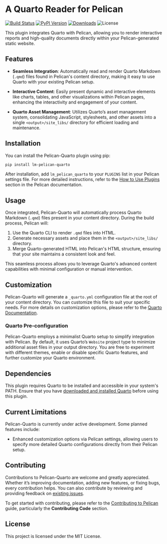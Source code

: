 # A Quarto Reader for Pelican

[![Build Status](https://img.shields.io/github/actions/workflow/status/lmuenter/pelican-quarto/main.yml?branch=main)](https://github.com/lmuenter/pelican-quarto/actions)
[![PyPI Version](https://img.shields.io/pypi/v/lm-pelican-quarto)](https://pypi.org/project/lm-pelican-quarto/)
[![Downloads](https://img.shields.io/pypi/dm/lm-pelican-quarto)](https://pypi.org/project/lm-pelican-quarto/)
![License](https://img.shields.io/pypi/l/lm-pelican-quarto?color=blue)

This plugin integrates Quarto with Pelican, allowing you to render interactive reports and high-quality documents directly within your Pelican-generated static website.

## Features

- **Seamless Integration**: Automatically read and render Quarto Markdown (`.qmd`) files found in Pelican's content directory, making it easy to use Quarto with your existing Pelican setup.

- **Interactive Content**: Easily present dynamic and interactive elements like charts, tables, and other visualizations within Pelican pages, enhancing the interactivity and engagement of your content.

- **Quarto Asset Management**: Utilizes Quarto’s asset management system, consolidating JavaScript, stylesheets, and other assets into a single `<output>/site_libs/` directory for efficient loading and maintenance.

## Installation

You can install the Pelican-Quarto plugin using pip:

```bash
pip install lm-pelican-quarto
```

After installation, add `lm_pelican_quarto` to your `PLUGINS` list in your Pelican settings file. For more detailed instructions, refer to the [How to Use Plugins](https://docs.getpelican.com/en/latest/plugins.html#how-to-use-plugins) section in the Pelican documentation.

## Usage

Once integrated, Pelican-Quarto will automatically process Quarto Markdown (`.qmd`) files present in your content directory. During the build process, Pelican will:

1. Use the Quarto CLI to render `.qmd` files into HTML.
2. Generate necessary assets and place them in the `<output>/site_libs/` directory.
3. Merge Quarto-generated HTML into Pelican's HTML structure, ensuring that your site maintains a consistent look and feel.

This seamless process allows you to leverage Quarto's advanced content capabilities with minimal configuration or manual intervention.

## Customization

Pelican-Quarto will generate a `_quarto.yml` configuration file at the root of your content directory. You can customize this file to suit your specific needs. For more details on customization options, please refer to the [Quarto Documentation](https://quarto.org/docs/).

### Quarto Pre-configuration

Pelican-Quarto employs a minimalist Quarto setup to simplify integration with Pelican. By default, it uses Quarto’s `Website` project type to minimize additional asset files in your output directory. You are free to experiment with different themes, enable or disable specific Quarto features, and further customize your Quarto environment.

## Dependencies

This plugin requires Quarto to be installed and accessible in your system's PATH. Ensure that you have [downloaded and installed Quarto](https://quarto.org/docs/download/) before using this plugin.

## Current Limitations

Pelican-Quarto is currently under active development. Some planned features include:

- Enhanced customization options via Pelican settings, allowing users to specify more detailed Quarto configurations directly from their Pelican setup.

## Contributing

Contributions to Pelican-Quarto are welcome and greatly appreciated. Whether it’s improving documentation, adding new features, or fixing bugs, every contribution helps. You can also contribute by reviewing and providing feedback on [existing issues][existing issues].

To get started with contributing, please refer to the [Contributing to Pelican][Contributing to Pelican] guide, particularly the **Contributing Code** section.

[existing issues]: https://github.com/lmuenter/pelican-quarto/issues
[Contributing to Pelican]: https://docs.getpelican.com/en/latest/contribute.html

## License

This project is licensed under the MIT License.
